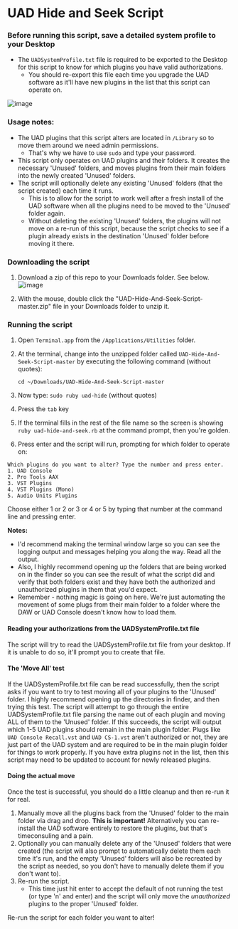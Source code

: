 # UAD Hide and Seek Script

### Before running this script, save a detailed system profile to your Desktop

* The `UADSystemProfile.txt` file is required to be exported to the Desktop for this script to know for which plugins you have valid authorizations.
  * You should re-export this file each time you upgrade the UAD software as it'll have new plugins in the list that this script can operate on.

![image](https://user-images.githubusercontent.com/4521/69005051-c391d680-08e1-11ea-8cf7-d85fa5af8fac.png)

### Usage notes:

* The UAD plugins that this script alters are located in `/Library` so to move them around we need admin permissions.
  * That's why we have to use `sudo` and type your password.
* This script only operates on UAD plugins and their folders. It creates the necessary 'Unused' folders, and moves plugins from their main folders into the newly created 'Unused' folders.
* The script will optionally delete any existing 'Unused' folders (that the script created) each time it runs. 
  * This is to allow for the script to work well after a fresh install of the UAD software when all the plugins need to be moved to the 'Unused' folder again. 
  * Without deleting the existing 'Unused' folders, the plugins will not move on a re-run of this script, because the script checks to see if a plugin already exists in the destination 'Unused' folder before moving it there.

### Downloading the script

1. Download a zip of this repo to your Downloads folder. See below.
    ![image](https://user-images.githubusercontent.com/4521/69011535-06c76600-0931-11ea-8d8b-1df3e5faa342.png)

1. With the mouse, double click the "UAD-Hide-And-Seek-Script-master.zip" file in your Downloads folder to unzip it.

### Running the script

1. Open `Terminal.app` from the `/Applications/Utilities` folder.
1. At the terminal, change into the unzipped folder called `UAD-Hide-And-Seek-Script-master` by executing the following command (without quotes):

       cd ~/Downloads/UAD-Hide-And-Seek-Script-master
1. Now type: `sudo ruby uad-hide` (without quotes)
1. Press the `tab` key
1. If the terminal fills in the rest of the file name so the screen is showing `ruby uad-hide-and-seek.rb` at the command prompt, then you're golden.
1. Press enter and the script will run, prompting for which folder to operate on:

```
Which plugins do you want to alter? Type the number and press enter.
1. UAD Console
2. Pro Tools AAX
3. VST Plugins
4. VST Plugins (Mono)
5. Audio Units Plugins
```

Choose either 1 or 2 or 3 or 4 or 5 by typing that number at the command line and pressing enter.

**Notes:**
  * I'd recommend making the terminal window large so you can see the logging output and messages helping you along the way. Read all the output.
  * Also, I highly recommend opening up the folders that are being worked on in the finder so you can see the result of what the script did and verify that both folders exist and they have both the authorized and unauthorized plugins in them that you'd expect.
  * Remember - nothing magic is going on here. We're just automating the movement of some plugs from their main folder to a folder where the DAW or UAD Console doesn't know how to load them.


#### Reading your authorizations from the UADSystemProfile.txt file
The script will try to read the UADSystemProfile.txt file from your desktop. If it is unable to do so, it'll prompt you to create that file.

#### The 'Move All' test
If the UADSystemProfile.txt file can be read successfully, then the script asks if you want to try to test moving all of your plugins to the 'Unused' folder. I highly recommend opening up the directories in finder, and then trying this test. The script will attempt to go through the entire UADSystemProfile.txt file parsing the name out of each plugin and moving ALL of them to the 'Unused' folder. If this succeeds, the script will output which 1-5 UAD plugins should remain in the main plugin folder. Plugs like `UAD Console Recall.vst` and `UAD CS-1.vst` aren't authorized or not, they are just part of the UAD system and are required to be in the main plugin folder for things to work properly. If you have extra plugins not in the list, then this script may need to be updated to account for newly released plugins.

#### Doing the actual move
Once the test is successful, you should do a little cleanup and then re-run it for real. 

1. Manually move all the plugins back from the 'Unused' folder to the main folder via drag and drop. **This is important!** Alternatively you can re-install the UAD software entirely to restore the plugins, but that's timeconsuling and a pain.
1. Optionally you can manually delete any of the 'Unused' folders that were created (the script will also prompt to automatically delete them each time it's run, and the empty 'Unused' folders will also be recreated by the script as needed, so you don't have to manually delete them if you don't want to).
1. Re-run the script. 
    * This time just hit enter to accept the default of not running the test (or type 'n' and enter) and the script will only move the _unauthorized_ plugins to the proper 'Unused' folder.

Re-run the script for each folder you want to alter!
